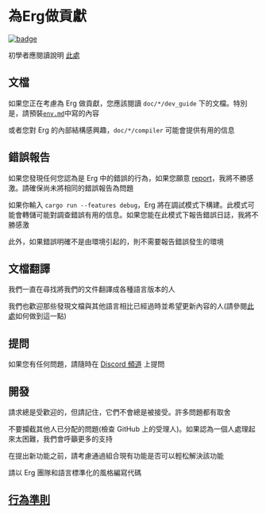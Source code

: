 # 為Erg做貢獻

[![badge](https://img.shields.io/endpoint.svg?url=https%3A%2F%2Fgezf7g7pd5.execute-api.ap-northeast-1.amazonaws.com%2Fdefault%2Fsource_up_to_date%3Fowner%3Derg-lang%26repos%3Derg%26ref%3Dmain%26path%3DCONTRIBUTING.md%26commit_hash%3Dcbaf48c04b46fadc680fa4e05e8ad22cbdaf6c47)](https://gezf7g7pd5.execute-api.ap-northeast-1.amazonaws.com/default/source_up_to_date?owner=erg-lang&repos=erg&ref=main&path=CONTRIBUTING.md&commit_hash=cbaf48c04b46fadc680fa4e05e8ad22cbdaf6c47)

初學者應閱讀說明 [此處](https://github.com/erg-lang/erg/issues/31#issuecomment-1217505198)

## 文檔

如果您正在考慮為 Erg 做貢獻，您應該閱讀 `doc/*/dev_guide` 下的文檔。特別是，請預裝[`env.md`](doc/zh_TW/dev_guide/env.md)中寫的內容

或者您對 Erg 的內部結構感興趣，`doc/*/compiler` 可能會提供有用的信息

## 錯誤報告

如果您發現任何您認為是 Erg 中的錯誤的行為，如果您願意 [report](https://github.com/erg-lang/erg/issues/new/choose)，我將不勝感激。請確保尚未將相同的錯誤報告為問題

如果你輸入 `cargo run --features debug`，Erg 將在調試模式下構建。此模式可能會轉儲可能對調查錯誤有用的信息。如果您能在此模式下報告錯誤日誌，我將不勝感激

此外，如果錯誤明確不是由環境引起的，則不需要報告錯誤發生的環境

## 文檔翻譯

我們一直在尋找將我們的文件翻譯成各種語言版本的人

我們也歡迎那些發現文檔與其他語言相比已經過時並希望更新內容的人(請參閱[此處](https://github.com/erg-lang/erg/issues/48#issuecomment-1218247362)如何做到這一點)

## 提問

如果您有任何問題，請隨時在 [Discord 頻道](https://discord.gg/zfAAUbgGr4) 上提問

## 開發

請求總是受歡迎的，但請記住，它們不會總是被接受。許多問題都有取舍

不要攔截其他人已分配的問題(檢查 GitHub 上的受理人)。如果認為一個人處理起來太困難，我們會呼籲更多的支持

在提出新功能之前，請考慮通過組合現有功能是否可以輕松解決該功能

請以 Erg 團隊和語言標準化的風格編寫代碼

## [行為準則](../CODE_OF_CONDUCT/CODE_OF_CONDUCT_zh-TW.md)
